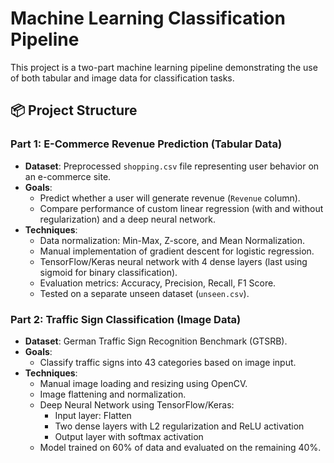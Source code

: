 # Machine Learning Classification Pipeline

This project is a two-part machine learning pipeline demonstrating the use of both tabular and image data for classification tasks.

## 📦 Project Structure

### Part 1: E-Commerce Revenue Prediction (Tabular Data)
- **Dataset**: Preprocessed `shopping.csv` file representing user behavior on an e-commerce site.
- **Goals**:
  - Predict whether a user will generate revenue (`Revenue` column).
  - Compare performance of custom linear regression (with and without regularization) and a deep neural network.
- **Techniques**:
  - Data normalization: Min-Max, Z-score, and Mean Normalization.
  - Manual implementation of gradient descent for logistic regression.
  - TensorFlow/Keras neural network with 4 dense layers (last using sigmoid for binary classification).
  - Evaluation metrics: Accuracy, Precision, Recall, F1 Score.
  - Tested on a separate unseen dataset (`unseen.csv`).

### Part 2: Traffic Sign Classification (Image Data)
- **Dataset**: German Traffic Sign Recognition Benchmark (GTSRB).
- **Goals**:
  - Classify traffic signs into 43 categories based on image input.
- **Techniques**:
  - Manual image loading and resizing using OpenCV.
  - Image flattening and normalization.
  - Deep Neural Network using TensorFlow/Keras:
    - Input layer: Flatten
    - Two dense layers with L2 regularization and ReLU activation
    - Output layer with softmax activation
  - Model trained on 60% of data and evaluated on the remaining 40%.
